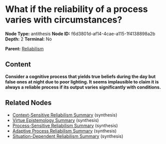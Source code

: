 # What if the reliability of a process varies with circumstances?

**Node Type:** antithesis
**Node ID:** f6d3801d-af14-4cae-a115-1f4138898a2b
**Depth:** 2
**Terminal:** No

**Parent:** [Reliabilism](reliabilism.md)

## Content

**Consider a cognitive process that yields true beliefs during the day but false ones at night due to poor lighting. It seems implausible to claim it is always a reliable process if its output varies significantly with conditions.**

## Related Nodes

- [Context-Sensitive Reliabilism Summary](context-sensitive-reliabilism-summary.md) (synthesis)
- [Virtue Epistemology Summary](virtue-epistemology-summary.md) (synthesis)
- [Process-Sensitive Reliabilism Summary](process-sensitive-reliabilism-summary.md) (synthesis)
- [Adaptive Process Reliabilism Summary](adaptive-process-reliabilism-summary.md) (synthesis)
- [Situation-Dependent Reliabilism Summary](situation-dependent-reliabilism-summary.md) (synthesis)
